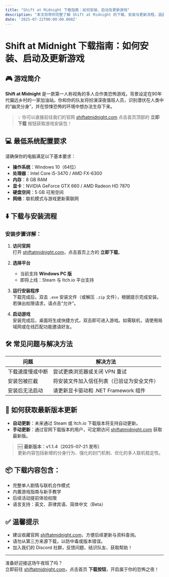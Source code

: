 ```yaml
---
title: "Shift at Midnight 下载指南：如何安装、启动及更新游戏"
description: "本文将带你完整了解 Shift at Midnight 的下载、安装与更新流程，涵盖平台选择、配置要求、安装步骤与常见问题解决方案，适合首次游玩的新手玩家。"
date: '2025-07-22T00:00:00.000Z'
---
```


# Shift at Midnight 下载指南：如何安装、启动及更新游戏

## 🎮 游戏简介

**Shift at Midnight** 是一款第一人称视角的多人合作类恐怖游戏，背景设定在90年代偏远乡村的一家加油站。你和你的队友将扮演深夜值班人员，识别潜伏在人类中的“幽灵分身”，并在惊悚恐怖的环境中想办法生存下来。

> 💡 你可以直接前往我们的官网 [shiftatmidnight.com](https://www.shiftatmidnight.com/) 点击首页顶部的 **立即下载** 按钮获取游戏安装包！

## 💻 最低系统配置要求

请确保你的电脑满足以下基本要求：

- **操作系统**：Windows 10（64位）
- **处理器**：Intel Core i5-3470 / AMD FX-6300
- **内存**：8 GB RAM
- **显卡**：NVIDIA GeForce GTX 660 / AMD Radeon HD 7870
- **硬盘空间**：5 GB 可用空间
- **网络**：联机模式与游戏更新需联网

## ⬇️ 下载与安装流程

### 安装步骤详解：

1. **访问官网**  
   打开 [shiftatmidnight.com](https://www.shiftatmidnight.com/)，点击首页上方的 **立即下载**。

2. **选择平台**  
   - 当前支持 **Windows PC 版**  
   - 即将上线：Steam 与 Itch.io 平台支持

3. **运行安装程序**  
   下载完成后，双击 `.exe` 安装文件（或解压 `.zip` 文件），根据提示完成安装。若弹出权限请求，请点击“允许”。

4. **启动游戏**  
   安装完成后，桌面将生成快捷方式，双击即可进入游戏。如需联机，请使用局域网或在线匹配功能邀请好友。

## 🛠️ 常见问题与解决方法

| 问题 | 解决方法 |
|------|----------|
| 下载速度慢或中断 | 尝试更换浏览器或关闭 VPN 重试 |
| 安装包被拦截 | 将安装文件加入信任列表（已验证为安全文件） |
| 安装后无法启动 | 请更新显卡驱动和 .NET Framework 组件 |

## 🔄 如何获取最新版本更新

- **自动更新**：未来通过 Steam 或 Itch.io 下载版本将支持自动更新。
- **手动更新**：通过官网下载版本的用户，可定期访问 [shiftatmidnight.com](https://www.shiftatmidnight.com/) 获取最新版。

> 🆕 **最新版本：v1.1.4（2025-07-21 发布）**  
> 更新内容包括新增的分身行为、强化的封门机制、优化的多人联机稳定性。

## 📦 下载内容包含：

- 完整单人剧情与联机合作模式  
- 内置游戏指南与新手教学  
- 后续活动提前体验权限  
- 语言支持：英文、菲律宾语、简体中文（Beta）

## ✅ 温馨提示

- 建议收藏官网 [shiftatmidnight.com](https://www.shiftatmidnight.com/)，方便后续更新与资料查询。  
- 请勿从第三方来源下载，以防中毒或版本错误。  
- 加入我们的 Discord 社群，反馈问题、结识队友、获取帮助！

---

准备好迎接这场午夜班了吗？  
立即前往 [shiftatmidnight.com](https://www.shiftatmidnight.com/)，点击首页 **下载按钮**，开启属于你的恐怖之夜！


